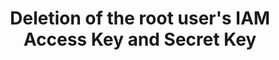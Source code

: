 ---
layout: answer
title: "Deletion of the root user's IAM Access Key and Secret Key "
blurb: "In order to perform administrative tasks with the CLI or SDK, IAM access keys are required. If the root account's IAM keys are deleted, root access to AWS"
quid: 192
---
